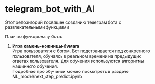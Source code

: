 # telegram_bot_with_AI
Этот репозиторий посвящен созданию телеграм бота с развлекательными функциями

План по функционалу бота:
1. **Игра камень-ножницы-бумага**
<br>Игра пользователя с ботом. Бот подстраивается под конкретного пользователя, обучаясь в реальном времени на предыдущих ответах пользователя.
Для обучения используются алгоритмы машинного обучения.
<br>Подробнее про обучении можно посмотреть в разделе ML_model/next_step_predict.ipynb
